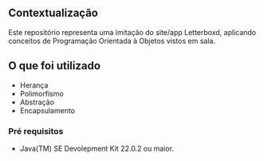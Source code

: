 ## Contextualização

Este repositório representa uma imitação do site/app Letterboxd, aplicando conceitos de Programação Orientada à Objetos vistos em sala.

## O que foi utilizado
- Herança
- Polimorfismo
- Abstração
- Encapsulamento

### Pré requisitos
- Java(TM) SE Devolepment Kit 22.0.2 ou maior.
